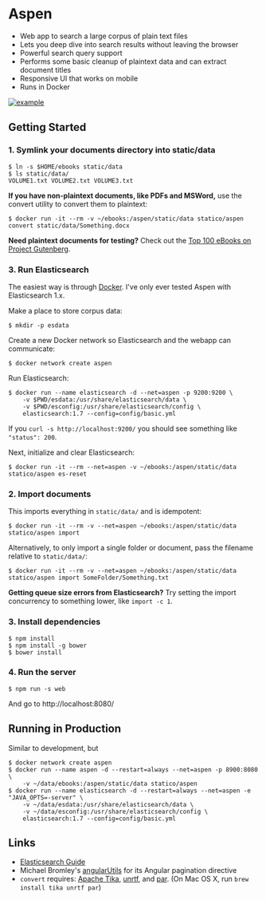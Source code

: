 # Aspen

- Web app to search a large corpus of plain text files
- Lets you deep dive into search results without leaving the browser
- Powerful search query support
- Performs some basic cleanup of plaintext data and can extract document titles
- Responsive UI that works on mobile
- Runs in Docker

[![example](http://imgur.com/vvopYzB.gif)](http://imgur.com/vvopYzB)

## Getting Started

### 1. Symlink your documents directory into static/data

```
$ ln -s $HOME/ebooks static/data
$ ls static/data/
VOLUME1.txt VOLUME2.txt VOLUME3.txt
```

**If you have non-plaintext documents, like PDFs and MSWord,** use the convert utility to convert them to plaintext:

```
$ docker run -it --rm -v ~/ebooks:/aspen/static/data statico/aspen convert static/data/Something.docx
```

**Need plaintext documents for testing?** Check out the [Top 100 eBooks on Project Gutenberg](https://www.gutenberg.org/browse/scores/top).

### 3. Run Elasticsearch

The easiest way is through [Docker](https://www.docker.com/). I've only ever tested Aspen with Elasticsearch 1.x.

Make a place to store corpus data:

```
$ mkdir -p esdata
```

Create a new Docker network so Elasticsearch and the webapp can communicate:

```
$ docker network create aspen
```

Run Elasticsearch:

```
$ docker run --name elasticsearch -d --net=aspen -p 9200:9200 \
    -v $PWD/esdata:/usr/share/elasticsearch/data \
    -v $PWD/esconfig:/usr/share/elasticsearch/config \
    elasticsearch:1.7 --config=config/basic.yml
```

If you `curl -s http://localhost:9200/` you should see something like `"status": 200`.

Next, initialize and clear Elasticsearch:

```
$ docker run -it --rm --net=aspen -v ~/ebooks:/aspen/static/data statico/aspen es-reset
```

### 2. Import documents

This imports everything in `static/data/` and is idempotent:

```
$ docker run -it --rm -v --net=aspen ~/ebooks:/aspen/static/data statico/aspen import
```

Alternatively, to only import a single folder or document, pass the filename relative to `static/data/`:

```
$ docker run -it --rm -v --net=aspen ~/ebooks:/aspen/static/data statico/aspen import SomeFolder/Something.txt
```

**Getting queue size errors from Elasticsearch?** Try setting the import concurrency to something lower, like `import -c 1`.

### 3. Install dependencies

```
$ npm install
$ npm install -g bower
$ bower install
```

### 4. Run the server

```
$ npm run -s web
```

And go to http://localhost:8080/

## Running in Production

Similar to development, but 

```
$ docker network create aspen
$ docker run --name aspen -d --restart=always --net=aspen -p 8900:8080 \
    -v ~/data/ebooks:/aspen/static/data statico/aspen
$ docker run --name elasticsearch -d --restart=always --net=aspen -e "JAVA_OPTS=-server" \
    -v ~/data/esdata:/usr/share/elasticsearch/data \
    -v ~/data/esconfig:/usr/share/elasticsearch/config \
    elasticsearch:1.7 --config=config/basic.yml
```

## Links

* [Elasticsearch Guide](http://www.elasticsearch.org/guide/)
* Michael Bromley's [angularUtils](https://github.com/michaelbromley/angularUtils) for its Angular pagination directive
* `convert` requires: [Apache Tika](https://tika.apache.org/), [unrtf](https://www.gnu.org/software/unrtf/), and [par](http://www.nicemice.net/par/). (On Mac OS X, run `brew install tika unrtf par`)
